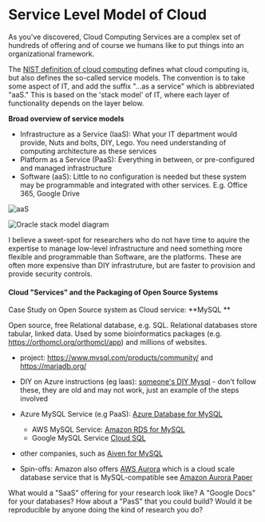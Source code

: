 # Service Level Model of Cloud

As you've discovered, Cloud Computing Services are a complex set of hundreds of offering and of course we humans like to put 
things into an organizational framework.   

The [NIST definition of cloud computing](https://nvlpubs.nist.gov/nistpubs/Legacy/SP/nistspecialpublication800-145.pdf) defines what
cloud computing is, but also defines the so-called service models.   The convention is to take some aspect of IT, and add the suffix 
"...as a service" which is abbreviated "aaS."   This is based on the 'stack model' of IT, where each layer of functionality depends on the layer below. 

**Broad overview of service models**

* Infrastructure as a Service (IaaS):  What your IT department would provide, Nuts and bolts, DIY, Lego.  You need understanding of computing architecture as these services 
* Platform as a Service (PaaS): Everything in between, or pre-configured and managed infrastructure
* Software (aaS): Little to no configuration is needed but these system may be programmable and integrated with other services.  E.g. Office 365, Google Drive

![aaS](https://cloudtweaks.com/wp-content/uploads/2014/07/cloud-stack-images.png)

![Oracle stack model diagram](https://i1.wp.com/oracle-help.com/wp-content/uploads/2017/08/Cloud-Service-Models.png?resize=611%2C326)

I believe a sweet-spot for researchers who do not have time to aquire the expertise to manage low-level infrastructure and need something more flexible and programmable than Software, are the platforms.  These are often more expensive than DIY infrastruture, but are faster to provision and provide security controls. 

#### Cloud "Services" and the Packaging of Open Source Systems

Case Study on Open Source system as Cloud service: **MySQL **

Open source, free Relational database, e.g. SQL. Relational databases store tabular, linked data.   Used by some bioinformatics packages (e.g. https://orthomcl.org/orthomcl/app) and millions of websites. 

  * project: https://www.mysql.com/products/community/ and  https://mariadb.org/
  * DIY on Azure instructions (eg Iaas): [someone's DIY Mysql](https://github.com/Huachao/azure-content/blob/master/articles/virtual-machines/virtual-machines-linux-install-mysql.md) - don't follow these, they are old and may not work, just an example of the steps involved
  * Azure MySQL Service (e.g PaaS): [Azure Database for MySQL](https://azure.microsoft.com/en-us/services/mysql/) 
     * AWS MySQL Service: [Amazon RDS for MySQL](https://aws.amazon.com/rds/mysql/)
     * Google MySQL Service [Cloud SQL](https://cloud.google.com/sql/) 
  * other companies, such as [Aiven for MySQL](https://aiven.io/mysql)

  * Spin-offs: Amazon also offers [AWS Aurora](https://docs.aws.amazon.com/AmazonRDS/latest/AuroraUserGuide/CHAP_AuroraOverview.html)  which is a cloud scale database service that is MySQL-compatible see [Amazon Aurora Paper](https://dl.acm.org/doi/10.1145/3035918.3056101) 

What would a "SaaS" offering for your research look like?  A "Google Docs" for your databases?  How about a "PasS" that you could build?   Would it be reproducible by anyone doing the kind of research you do? 